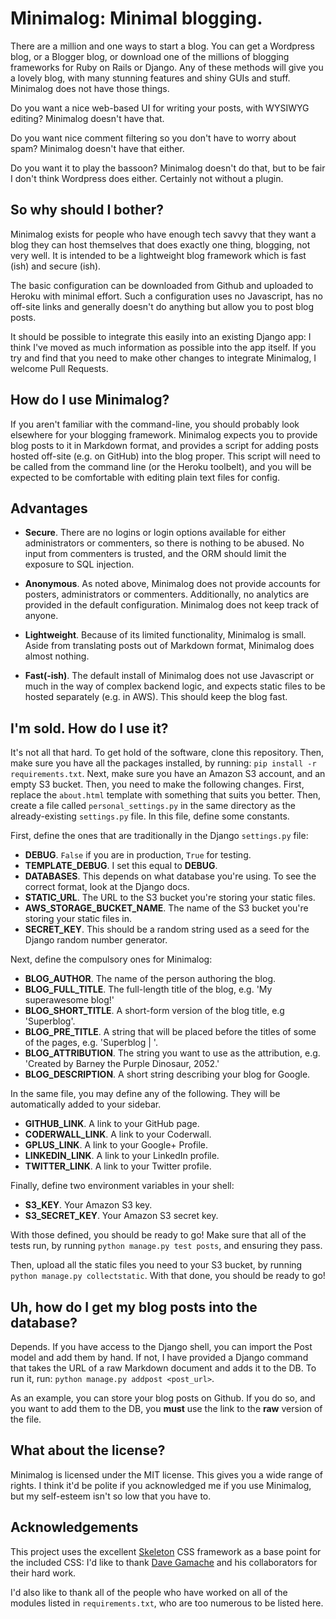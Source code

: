 # Minimalog: Minimal blogging.

There are a million and one ways to start a blog. You can get a Wordpress
blog, or a Blogger blog, or download one of the millions of blogging
frameworks for Ruby on Rails or Django. Any of these methods will give you a
lovely blog, with many stunning features and shiny GUIs and stuff. Minimalog
does not have those things.

Do you want a nice web-based UI for writing your posts, with WYSIWYG editing?
Minimalog doesn't have that.

Do you want nice comment filtering so you don't have to worry about spam?
Minimalog doesn't have that either.

Do you want it to play the bassoon? Minimalog doesn't do that, but to be fair
I don't think Wordpress does either. Certainly not without a plugin.

## So why should I bother?

Minimalog exists for people who have enough tech savvy that they want a blog
they can host themselves that does exactly one thing, blogging, not very well.
It is intended to be a lightweight blog framework which is fast (ish) and
secure (ish).

The basic configuration can be downloaded from Github and uploaded to Heroku
with minimal effort. Such a configuration uses no Javascript, has no off-site
links and generally doesn't do anything but allow you to post blog posts.

It should be possible to integrate this easily into an existing Django app: I
think I've moved as much information as possible into the app itself. If you
try and find that you need to make other changes to integrate Minimalog, I
welcome Pull Requests.

## How do I use Minimalog?

If you aren't familiar with the command-line, you should probably look
elsewhere for your blogging framework. Minimalog expects you to provide blog
posts to it in Markdown format, and provides a script for adding posts hosted
off-site (e.g. on GitHub) into the blog proper. This script will need to be
called from the command line (or the Heroku toolbelt), and you will be
expected to be comfortable with editing plain text files for config.

## Advantages

* __Secure__. There are no logins or login options available for either
administrators or commenters, so there is nothing to be abused. No input from
commenters is trusted, and the ORM should limit the exposure to SQL injection.

* __Anonymous__. As noted above, Minimalog does not provide accounts for
posters, administrators or commenters. Additionally, no analytics are provided
in the default configuration. Minimalog does not keep track of anyone.

* __Lightweight__. Because of its limited functionality, Minimalog is small.
Aside from translating posts out of Markdown format, Minimalog does almost
nothing.

* __Fast(-ish)__. The default install of Minimalog does not use Javascript or
much in the way of complex backend logic, and expects static files to be
hosted separately (e.g. in AWS). This should keep the blog fast.

## I'm sold. How do I use it?

It's not all that hard. To get hold of the software, clone this repository.
Then, make sure you have all the packages installed, by running:
`pip install -r requirements.txt`.
Next, make sure you have an Amazon S3 account, and an empty S3 bucket.
Then, you need to make the following changes. First, replace the `about.html`
template with something that suits you better. Then, create a file called
`personal_settings.py` in the same directory as the already-existing
`settings.py` file. In this file, define some constants.

First, define the ones that are traditionally in the Django `settings.py`
file:

* __DEBUG__. `False` if you are in production, `True` for testing.
* __TEMPLATE\_DEBUG__. I set this equal to __DEBUG__.
* __DATABASES__. This depends on what database you're using. To see the
  correct format, look at the Django docs.
* __STATIC\_URL__. The URL to the S3 bucket you're storing your static
  files.
* __AWS\_STORAGE\_BUCKET\_NAME__. The name of the S3 bucket you're storing
  your static files in.
* __SECRET\_KEY__. This should be a random string used as a seed for the
  Django random number generator.

Next, define the compulsory ones for Minimalog:

* __BLOG\_AUTHOR__. The name of the person authoring the blog.
* __BLOG\_FULL\_TITLE__. The full-length title of the blog, e.g. 'My
  superawesome blog!'
* __BLOG\_SHORT\_TITLE__. A short-form version of the blog title, e.g
  'Superblog'.
* __BLOG\_PRE\_TITLE__. A string that will be placed before the titles of
  some of the pages, e.g. 'Superblog | '.
* __BLOG\_ATTRIBUTION__. The string you want to use as the attribution, e.g.
  'Created by Barney the Purple Dinosaur, 2052.'
* __BLOG\_DESCRIPTION__. A short string describing your blog for Google.

In the same file, you may define any of the following. They will be
automatically added to your sidebar.

* __GITHUB\_LINK__. A link to your GitHub page.
* __CODERWALL\_LINK__. A link to your Coderwall.
* __GPLUS\_LINK__. A link to your Google+ Profile.
* __LINKEDIN\_LINK__. A link to your LinkedIn profile.
* __TWITTER\_LINK__. A link to your Twitter profile.

Finally, define two environment variables in your shell:

* __S3\_KEY__. Your Amazon S3 key.
* __S3\_SECRET\_KEY__. Your Amazon S3 secret key.

With those defined, you should be ready to go! Make sure that all of the tests
run, by running `python manage.py test posts`, and ensuring they pass.

Then, upload all the static files you need to your S3 bucket, by running
`python manage.py collectstatic`. With that done, you should be ready to go!

## Uh, how do I get my blog posts into the database?

Depends. If you have access to the Django shell, you can import the Post model
and add them by hand. If not, I have provided a Django command that takes the
URL of a raw Markdown document and adds it to the DB. To run it, run:
`python manage.py addpost <post_url>`.

As an example, you can store your blog posts on Github. If you do so, and you
want to add them to the DB, you __must__ use the link to the __raw__ version
of the file.

## What about the license?

Minimalog is licensed under the MIT license. This gives you a wide range of
rights. I think it'd be polite if you acknowledged me if you use Minimalog,
but my self-esteem isn't so low that you have to.

## Acknowledgements

This project uses the excellent [Skeleton](http://www.getskeleton.com/) CSS
framework as a base point for the included CSS: I'd like to thank
[Dave Gamache](http://davegamache.com/) and his collaborators for their hard
work.

I'd also like to thank all of the people who have worked on all of the modules
listed in `requirements.txt`, who are too numerous to be listed here.


